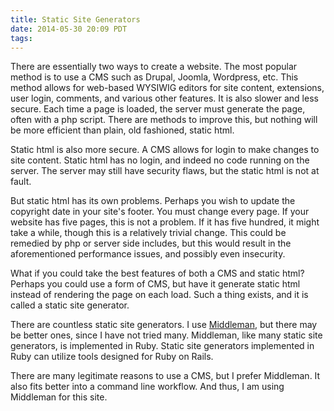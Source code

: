 ```yaml
---
title: Static Site Generators
date: 2014-05-30 20:09 PDT
tags:
---
```


There are essentially two ways to create a website. The most popular method is to use a CMS such as Drupal, Joomla, Wordpress, etc. This method allows for web-based WYSIWIG editors for site content, extensions, user login, comments, and various other features. It is also slower and less secure. Each time a page is loaded, the server must generate the page, often with a php script. There are methods to improve this, but nothing will be more efficient than plain, old fashioned, static html.

Static html is also more secure. A CMS allows for login to make changes to site content. Static html has no login, and indeed no code running on the server. The server may still have security flaws, but the static html is not at fault.

But static html has its own problems. Perhaps you wish to update the copyright date in your site's footer. You must change every page. If your website has five pages, this is not a problem. If it has five hundred, it might take a while, though this is a relatively trivial change. This could be remedied by php or server side includes, but this would result in the aforementioned performance issues, and possibly even insecurity.

What if you could take the best features of both a CMS and static html? Perhaps you could use a form of CMS, but have it generate static html instead of rendering the page on each load. Such a thing exists, and it is called a static site generator.

There are countless static site generators. I use [Middleman](http://middlemanapp.com), but there may be better ones, since I have not tried many. Middleman, like many static site generators, is implemented in Ruby. Static site generators implemented in Ruby can utilize tools designed for Ruby on Rails.

There are many legitimate reasons to use a CMS, but I prefer Middleman. It also fits better into a command line workflow. And thus, I am using Middleman for this site.

